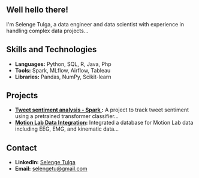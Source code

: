 ## Well hello there!

I'm Selenge Tulga, a data engineer and data scientist with experience in handling complex data projects...

## Skills and Technologies
- **Languages:** Python, SQL, R, Java, Php
- **Tools:** Spark, MLflow, Airflow, Tableau
- **Libraries:** Pandas, NumPy, Scikit-learn

## Projects
- **[Tweet sentiment analysis - Spark ](https://github.com/selengetu/End-to-end-Sentiment-Data-Project):** A project to track tweet sentiment using a pretrained transformer classifier...
- **[Motion Lab Data Integration](https://github.com/selengetu/Motion-Lab-Data-Integration):** Integrated a database for Motion Lab data including EEG, EMG, and kinematic data...


## Contact
- **LinkedIn:** [Selenge Tulga](https://www.linkedin.com/in/selenge-tulga/)
- **Email:** selengetu@gmail.com


<!--
**selengetu/selengetu** is a ✨ _special_ ✨ repository because its `README.md` (this file) appears on your GitHub profile.
![GitHub followers](https://img.shields.io/github/followers/username?style=social)
![LinkedIn](https://img.shields.io/badge/-LinkedIn-blue?style=flat&logo=linkedin&logoColor=white&link=https://www.linkedin.com/in/username/)
Here are some ideas to get you started:

- 🔭 I’m currently working on ...
- 🌱 I’m currently learning ...
- 👯 I’m looking to collaborate on ...
- 🤔 I’m looking for help with ...
- 💬 Ask me about ...
- 📫 How to reach me: ...
- 😄 Pronouns: ...
- ⚡ Fun fact: ...
-->
